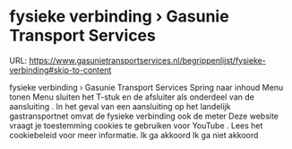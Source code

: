 # fysieke verbinding › Gasunie Transport Services

URL: https://www.gasunietransportservices.nl/begrippenlijst/fysieke-verbinding#skip-to-content

fysieke verbinding › Gasunie Transport Services
Spring naar inhoud
Menu tonen
Menu sluiten
het T-stuk en de afsluiter als onderdeel van de
aansluiting
. In het geval van een
aansluiting
op het
landelijk gastransportnet
omvat de fysieke verbinding ook de meter
Deze website vraagt je toestemming cookies te gebruiken voor
YouTube
. Lees het
cookiebeleid
voor meer informatie.
Ik ga akkoord
Ik ga niet akkoord